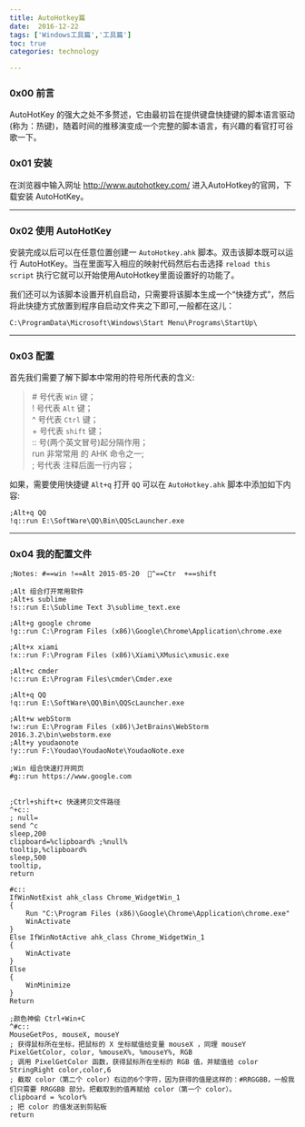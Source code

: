 ```yaml
---
title: AutoHotkey篇   
date:  2016-12-22     
tags: ['Windows工具篇','工具篇']
toc: true
categories: technology

---
```

### 0x00 前言
AutoHotKey 的强大之处不多赘述，它由最初旨在提供键盘快捷键的脚本语言驱动(称为：热键)，随着时间的推移演变成一个完整的脚本语言，有兴趣的看官打可谷歌一下。

### 0x01 安装

在浏览器中输入网址 http://www.autohotkey.com/ 进入AutoHotkey的官网，下载安装 AutoHotKey。


---
### 0x02 使用 AutoHotKey
安装完成以后可以在任意位置创建一 `AutoHotkey.ahk` 脚本。双击该脚本既可以运行 AutoHotKey。当在里面写入相应的映射代码然后右击选择 `reload this script` 执行它就可以开始使用AutoHotkey里面设置好的功能了。

我们还可以为该脚本设置开机自启动，只需要将该脚本生成一个“快捷方式”，然后将此快捷方式放置到程序自启动文件夹之下即可,一般都在这儿：

```
C:\ProgramData\Microsoft\Windows\Start Menu\Programs\StartUp\
```


---
### 0x03 配置
首先我们需要了解下脚本中常用的符号所代表的含义:

> \# 号代表 `Win` 键；  
! 号代表 `Alt` 键；  
^ 号代表 `Ctrl` 键；  
\+ 号代表 `shift` 键；  
:: 号(两个英文冒号)起分隔作用；  
run 非常常用 的 AHK 命令之一;  
; 号代表 注释后面一行内容；  

如果，需要使用快捷键 `Alt+q` 打开 `QQ` 可以在 `AutoHotkey.ahk` 脚本中添加如下内容:

```
;Alt+q QQ
!q::run E:\SoftWare\QQ\Bin\QQScLauncher.exe
```


---
### 0x04 我的配置文件

```
;Notes: #==win !==Alt 2015-05-20  ^==Ctr  +==shift

;Alt 组合打开常用软件
;Alt+s sublime
!s::run E:\Sublime Text 3\sublime_text.exe

;Alt+g google chrome
!g::run C:\Program Files (x86)\Google\Chrome\Application\chrome.exe

;Alt+x xiami
!x::run F:\Program Files (x86)\Xiami\XMusic\xmusic.exe

;Alt+c cmder
!c::run E:\Program Files\cmder\Cmder.exe

;Alt+q QQ
!q::run E:\SoftWare\QQ\Bin\QQScLauncher.exe

;Alt+w webStorm
!w::run E:\Program Files (x86)\JetBrains\WebStorm 2016.3.2\bin\webstorm.exe
;Alt+y youdaonote
!y::run F:\Youdao\YoudaoNote\YoudaoNote.exe

;Win 组合快速打开网页
#g::run https://www.google.com


;Ctrl+shift+c 快速拷贝文件路径
^+c::
; null= 
send ^c
sleep,200
clipboard=%clipboard% ;%null%
tooltip,%clipboard%
sleep,500
tooltip,
return

#c::
IfWinNotExist ahk_class Chrome_WidgetWin_1
{
    Run "C:\Program Files (x86)\Google\Chrome\Application\chrome.exe"
    WinActivate
}
Else IfWinNotActive ahk_class Chrome_WidgetWin_1
{
    WinActivate
}
Else
{
    WinMinimize
}
Return

;颜色神偷 Ctrl+Win+C
^#c::
MouseGetPos, mouseX, mouseY
; 获得鼠标所在坐标，把鼠标的 X 坐标赋值给变量 mouseX ，同理 mouseY
PixelGetColor, color, %mouseX%, %mouseY%, RGB
; 调用 PixelGetColor 函数，获得鼠标所在坐标的 RGB 值，并赋值给 color
StringRight color,color,6
; 截取 color（第二个 color）右边的6个字符，因为获得的值是这样的：#RRGGBB，一般我们只需要 RRGGBB 部分。把截取到的值再赋给 color（第一个 color）。
clipboard = %color%
; 把 color 的值发送到剪贴板
return
```


